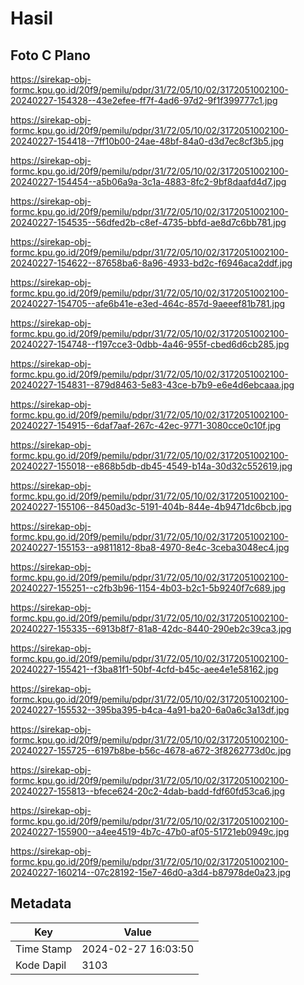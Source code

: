 # Hasil

## Foto C Plano

https://sirekap-obj-formc.kpu.go.id/20f9/pemilu/pdpr/31/72/05/10/02/3172051002100-20240227-154328--43e2efee-ff7f-4ad6-97d2-9f1f399777c1.jpg

https://sirekap-obj-formc.kpu.go.id/20f9/pemilu/pdpr/31/72/05/10/02/3172051002100-20240227-154418--7ff10b00-24ae-48bf-84a0-d3d7ec8cf3b5.jpg

https://sirekap-obj-formc.kpu.go.id/20f9/pemilu/pdpr/31/72/05/10/02/3172051002100-20240227-154454--a5b06a9a-3c1a-4883-8fc2-9bf8daafd4d7.jpg

https://sirekap-obj-formc.kpu.go.id/20f9/pemilu/pdpr/31/72/05/10/02/3172051002100-20240227-154535--56dfed2b-c8ef-4735-bbfd-ae8d7c6bb781.jpg

https://sirekap-obj-formc.kpu.go.id/20f9/pemilu/pdpr/31/72/05/10/02/3172051002100-20240227-154622--87658ba6-8a96-4933-bd2c-f6946aca2ddf.jpg

https://sirekap-obj-formc.kpu.go.id/20f9/pemilu/pdpr/31/72/05/10/02/3172051002100-20240227-154705--afe6b41e-e3ed-464c-857d-9aeeef81b781.jpg

https://sirekap-obj-formc.kpu.go.id/20f9/pemilu/pdpr/31/72/05/10/02/3172051002100-20240227-154748--f197cce3-0dbb-4a46-955f-cbed6d6cb285.jpg

https://sirekap-obj-formc.kpu.go.id/20f9/pemilu/pdpr/31/72/05/10/02/3172051002100-20240227-154831--879d8463-5e83-43ce-b7b9-e6e4d6ebcaaa.jpg

https://sirekap-obj-formc.kpu.go.id/20f9/pemilu/pdpr/31/72/05/10/02/3172051002100-20240227-154915--6daf7aaf-267c-42ec-9771-3080cce0c10f.jpg

https://sirekap-obj-formc.kpu.go.id/20f9/pemilu/pdpr/31/72/05/10/02/3172051002100-20240227-155018--e868b5db-db45-4549-b14a-30d32c552619.jpg

https://sirekap-obj-formc.kpu.go.id/20f9/pemilu/pdpr/31/72/05/10/02/3172051002100-20240227-155106--8450ad3c-5191-404b-844e-4b9471dc6bcb.jpg

https://sirekap-obj-formc.kpu.go.id/20f9/pemilu/pdpr/31/72/05/10/02/3172051002100-20240227-155153--a9811812-8ba8-4970-8e4c-3ceba3048ec4.jpg

https://sirekap-obj-formc.kpu.go.id/20f9/pemilu/pdpr/31/72/05/10/02/3172051002100-20240227-155251--c2fb3b96-1154-4b03-b2c1-5b9240f7c689.jpg

https://sirekap-obj-formc.kpu.go.id/20f9/pemilu/pdpr/31/72/05/10/02/3172051002100-20240227-155335--6913b8f7-81a8-42dc-8440-290eb2c39ca3.jpg

https://sirekap-obj-formc.kpu.go.id/20f9/pemilu/pdpr/31/72/05/10/02/3172051002100-20240227-155421--f3ba81f1-50bf-4cfd-b45c-aee4e1e58162.jpg

https://sirekap-obj-formc.kpu.go.id/20f9/pemilu/pdpr/31/72/05/10/02/3172051002100-20240227-155532--395ba395-b4ca-4a91-ba20-6a0a6c3a13df.jpg

https://sirekap-obj-formc.kpu.go.id/20f9/pemilu/pdpr/31/72/05/10/02/3172051002100-20240227-155725--6197b8be-b56c-4678-a672-3f8262773d0c.jpg

https://sirekap-obj-formc.kpu.go.id/20f9/pemilu/pdpr/31/72/05/10/02/3172051002100-20240227-155813--bfece624-20c2-4dab-badd-fdf60fd53ca6.jpg

https://sirekap-obj-formc.kpu.go.id/20f9/pemilu/pdpr/31/72/05/10/02/3172051002100-20240227-155900--a4ee4519-4b7c-47b0-af05-51721eb0949c.jpg

https://sirekap-obj-formc.kpu.go.id/20f9/pemilu/pdpr/31/72/05/10/02/3172051002100-20240227-160214--07c28192-15e7-46d0-a3d4-b87978de0a23.jpg


## Metadata

| Key        | Value               |
| ---------- | ------------------- |
| Time Stamp | 2024-02-27 16:03:50 |
| Kode Dapil | 3103                |



